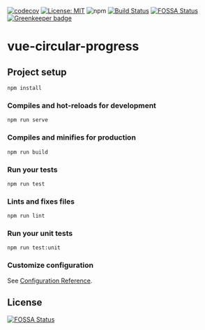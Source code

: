 [![codecov](https://codecov.io/gh/dreambo8563/vue-circular-progress/branch/master/graph/badge.svg)](https://codecov.io/gh/dreambo8563/vue-circular-progress)
[![License: MIT](https://img.shields.io/badge/License-MIT-yellow.svg)](https://opensource.org/licenses/MIT)
![npm](https://img.shields.io/npm/dt/vue-circular-progress.svg?style=flat)
[![Build Status](https://travis-ci.com/dreambo8563/vue-circular-progress.svg?branch=master)](https://travis-ci.com/dreambo8563/vue-circular-progress)
[![FOSSA Status](https://app.fossa.io/api/projects/git%2Bgithub.com%2Fdreambo8563%2Fvue-circular-progress.svg?type=shield)](https://app.fossa.io/projects/git%2Bgithub.com%2Fdreambo8563%2Fvue-circular-progress?ref=badge_shield)
[![Greenkeeper badge](https://badges.greenkeeper.io/dreambo8563/vue-circular-progress.svg)](https://greenkeeper.io/)


# vue-circular-progress

## Project setup

```
npm install
```

### Compiles and hot-reloads for development

```
npm run serve
```

### Compiles and minifies for production

```
npm run build
```

### Run your tests

```
npm run test
```

### Lints and fixes files

```
npm run lint
```

### Run your unit tests

```
npm run test:unit
```

### Customize configuration

See [Configuration Reference](https://cli.vuejs.org/config/).


## License
[![FOSSA Status](https://app.fossa.io/api/projects/git%2Bgithub.com%2Fdreambo8563%2Fvue-circular-progress.svg?type=large)](https://app.fossa.io/projects/git%2Bgithub.com%2Fdreambo8563%2Fvue-circular-progress?ref=badge_large)
